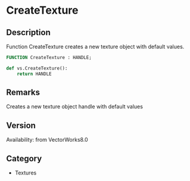 # CreateTexture

## Description
Function CreateTexture creates a new texture object with default values.

```pascal
FUNCTION CreateTexture : HANDLE;
```

```python
def vs.CreateTexture():
    return HANDLE
```

## Remarks
Creates a new texture object handle with default values

## Version
Availability: from VectorWorks8.0

## Category
* Textures

